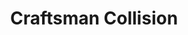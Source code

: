 ---
title: "Craftsman Collision"
url: /vancouver/craftsman-collision-powell-street/
shop: Autowerkstatt
---